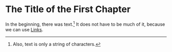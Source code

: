 # The Title of the First Chapter

In the beginning, there was text.[^footnote-about-text]
It does not have to be much of it, because we can use [Links](http://en.wikipedia.org/wiki/Hyperlink).

[^footnote-about-text]: Also, text is only a string of characters.
